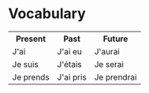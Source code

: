 <h1>Vocabulary</h1>
<table>
  <tr>
    <th>Present</th>
    <th>Past</th>
    <th>Future</th>
  </tr>
  <tr>
    <td>J'ai</td>
    <td>J'ai eu</td>
    <td>J'aurai</td>
  </tr>
  <tr>
    <td>Je suis</td>
    <td>J'étais</td>
    <td>Je serai</td>
  </tr>
  <tr>
    <td>Je prends</td>
    <td>J'ai pris</td>
    <td>Je prendrai</td>
  </tr>
</table>
